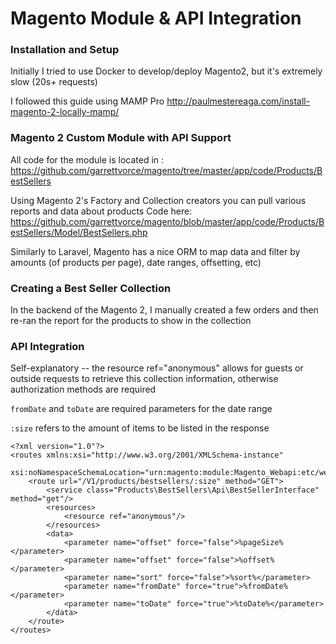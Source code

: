 # Magento Module & API Integration

### Installation and Setup
Initially I tried to use Docker to develop/deploy Magento2, but it's extremely slow (20s+ requests)

I followed this guide using MAMP Pro http://paulmestereaga.com/install-magento-2-locally-mamp/


### Magento 2 Custom Module with API Support
All code for the module is located in : https://github.com/garrettvorce/magento/tree/master/app/code/Products/BestSellers

Using Magento 2's Factory and Collection creators you can pull various reports and data about products
Code here: https://github.com/garrettvorce/magento/blob/master/app/code/Products/BestSellers/Model/BestSellers.php

Similarly to Laravel, Magento has a nice ORM to map data and filter by amounts (of products per page), date ranges, offsetting, etc)


### Creating a Best Seller Collection
In the backend of the Magento 2, I manually created a few orders and then re-ran the report for the products to show in the collection

### API Integration

Self-explanatory -- the resource ref="anonymous" allows for guests or outside requests to retrieve this collection information, otherwise authorization methods are required

`fromDate` and `toDate` are required parameters for the date range

`:size` refers to the amount of items to be listed in the response

```
<?xml version="1.0"?>
<routes xmlns:xsi="http://www.w3.org/2001/XMLSchema-instance"
        xsi:noNamespaceSchemaLocation="urn:magento:module:Magento_Webapi:etc/webapi.xsd">
    <route url="/V1/products/bestsellers/:size" method="GET">
        <service class="Products\BestSellers\Api\BestSellerInterface" method="get"/>
        <resources>
            <resource ref="anonymous"/>
        </resources>
        <data>
            <parameter name="offset" force="false">%pageSize%</parameter>
            <parameter name="offset" force="false">%offset%</parameter>
            <parameter name="sort" force="false">%sort%</parameter>
            <parameter name="fromDate" force="true">%fromDate%</parameter>
            <parameter name="toDate" force="true">%toDate%</parameter>
        </data>
    </route>
</routes>
```
